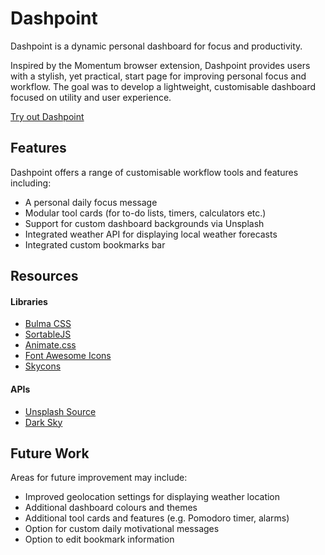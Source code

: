 # Dashpoint

Dashpoint is a dynamic personal dashboard for focus and productivity.

Inspired by the Momentum browser extension, Dashpoint provides users with a stylish, yet practical, start page for improving personal focus and workflow. The goal was to develop a lightweight, customisable dashboard focused on utility and user experience.

[Try out Dashpoint](https://lewtrn.github.io/dashpoint/ "lewtrn.github.io")

## Features

Dashpoint offers a range of customisable workflow tools and features including:

- A personal daily focus message
- Modular tool cards (for to-do lists, timers, calculators etc.)
- Support for custom dashboard backgrounds via Unsplash
- Integrated weather API for displaying local weather forecasts
- Integrated custom bookmarks bar

## Resources

#### Libraries

- [Bulma CSS](https://bulma.io "bulma.io")
- [SortableJS](https://github.com/SortableJS/Sortable "github.com/sortable")
- [Animate.css](https://daneden.github.io/animate.css/ "daneden.github.io")
- [Font Awesome Icons](https://fontawesome.com/ "fontawesome.com")
- [Skycons](https://darkskyapp.github.io/skycons/ "darkskyapp.github.io/skycons")

#### APIs

- [Unsplash Source](https://source.unsplash.com/ "unsplash.com")
- [Dark Sky](https://darksky.net/ "darksky.net")

## Future Work

Areas for future improvement may include:

- Improved geolocation settings for displaying weather location
- Additional dashboard colours and themes
- Additional tool cards and features (e.g. Pomodoro timer, alarms)
- Option for custom daily motivational messages
- Option to edit bookmark information
